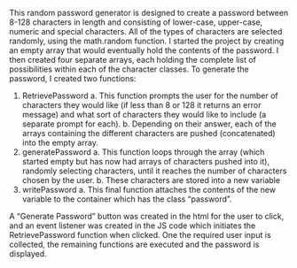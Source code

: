 This random password generator is designed to create a password between 8-128 characters in length and consisting of lower-case, upper-case, numeric and special characters.
All of the types of characters are selected randomly, using the math.random function. 
I started the project by creating an empty array that would eventually hold the contents of the password.
I then created four separate arrays, each holding the complete list of possibilities within each of the character classes. 
To generate the password, I created two functions:
1.	RetrievePassword 
a.	This function prompts the user for the number of characters they would like (if less than 8 or 128 it returns an error message) and what sort of characters they would like to include (a separate prompt for each). 
b.	Depending on their answer, each of the arrays containing the different characters are pushed (concatenated) into the empty array. 
2.	generatePassword
a.	This function loops through the array (which started empty but has now had arrays of characters pushed into it), randomly selecting characters, until it reaches the number of characters chosen by the user. 
b.	These characters are stored into a new variable
3.	writePassword
a.	This final function attaches the contents of the new variable to the container which has the class “password”.

A “Generate Password” button was created in the html for the user to click, and an event listener was created in the JS code which initiates the RetrievePassword function when clicked. One the required user input is collected, the remaining functions are executed and the password is displayed. 


